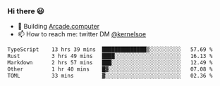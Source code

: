 ### Hi there 😃

- 🔨 Building [Arcade.computer](https://arcade.computer)
- 📫 How to reach me: twitter DM [@kernelsoe](https://twitter.com/kernelsoe)

<!--START_SECTION:waka-->

```txt
TypeScript    13 hrs 39 mins  ██████████████▒░░░░░░░░░░   57.69 %
Rust          3 hrs 49 mins   ████░░░░░░░░░░░░░░░░░░░░░   16.13 %
Markdown      2 hrs 57 mins   ███░░░░░░░░░░░░░░░░░░░░░░   12.49 %
Other         1 hr 40 mins    █▓░░░░░░░░░░░░░░░░░░░░░░░   07.08 %
TOML          33 mins         ▓░░░░░░░░░░░░░░░░░░░░░░░░   02.36 %
```

<!--END_SECTION:waka-->
